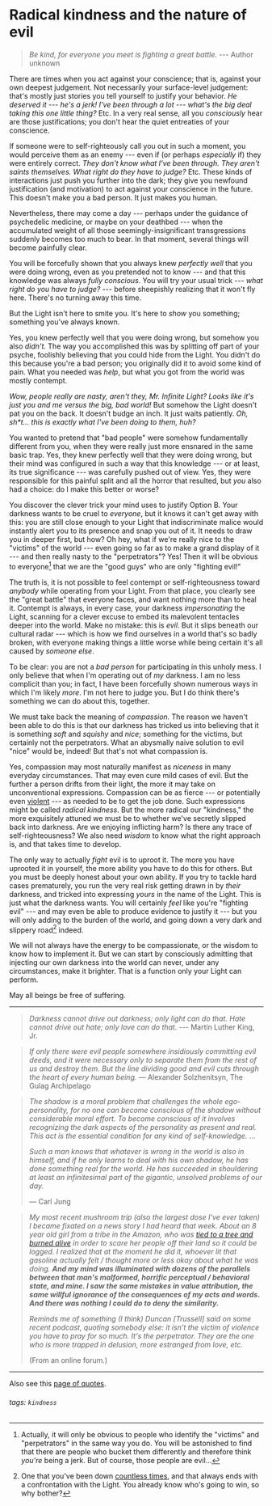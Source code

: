 # Radical kindness and the nature of evil

> *Be kind, for everyone you meet is fighting a great battle.* --- Author unknown

There are times when you act against your conscience; that is, against your own deepest judgement. Not necessarily your surface-level judgement: that's mostly just stories you tell yourself to justify your behavior. _He deserved it --- he's a jerk!_ _I've been through a lot --- what's the big deal taking this one little thing?_ Etc. In a very real sense, all you _consciously_ hear are those justifications; you don't hear the quiet entreaties of your conscience.

If someone were to self-righteously call you out in such a moment, you would perceive them as an enemy --- even if (or perhaps _especially_ if) they were entirely correct. _They don't know what I've been through._ _They aren't saints themselves._ _What right do they have to judge?_ Etc. These kinds of interactions just push you further into the dark; they give you newfound justification (and motivation) to act against your conscience in the future. This doesn't make you a bad person. It just makes you human.

Nevertheless, there may come a day --- perhaps under the guidance of psychedelic medicine, or maybe on your deathbed --- when the accumulated weight of all those seemingly-insignificant transgressions suddenly becomes too much to bear. In that moment, several things will become painfully clear.

You will be forcefully shown that you always knew _perfectly well_ that you were doing wrong, even as you pretended not to know --- and that this knowledge was always _fully conscious_. You will try your usual trick --- _what right do you have to judge?_ --- before sheepishly realizing that it won't fly here. There's no turning away this time.

But the Light isn't here to smite you. It's here to _show_ you something; something you've always known.

Yes, you knew perfectly well that you were doing wrong, but somehow you also _didn't._ The way you accomplished this was by splitting off part of your psyche, foolishly believing that you could hide from the Light. You didn't do this because you're a bad person; you originally did it to avoid some kind of pain. What you needed was _help_, but what you got from the world was mostly contempt.

_Wow, people really are nasty, aren't they, Mr. Infinite Light? Looks like it's just you and me versus the big, bad world!_ But somehow the Light doesn't pat you on the back. It doesn't budge an inch. It just waits patiently. _Oh, sh*t... this is exactly what I've been doing to them, huh?_

You wanted to pretend that "bad people" were somehow fundamentally different from you, when they were really just more ensnared in the same basic trap. Yes, they knew perfectly well that they were doing wrong, but their mind was configured in such a way that this knowledge --- or at least, its true significance --- was carefully pushed out of view. Yes, they were responsible for this painful split and all the horror that resulted, but _you_ also had a choice: do I make this better or worse?

You discover the clever trick your mind uses to justify Option B. Your darkness wants to be cruel to _everyone_, but it knows it can't get away with this: you are still close enough to your Light that indiscriminate malice would instantly alert you to its presence and snap you out of it. It needs to draw you in deeper first, but how? Oh hey, what if we're really nice to the "victims" of the world --- even going so far as to make a grand display of it --- and then really nasty to the "perpetrators"? Yes! Then it will be obvious to everyone[^everyone] that we are the "good guys" who are only "fighting evil!"

[^everyone]: Actually, it will only be obvious to people who identify the "victims" and "perpetrators" in the same way you do. You will be astonished to find that there are people who bucket them differently and therefore think _you're_ being a jerk. But of course, those people are evil...

The truth is, it is not possible to feel contempt or self-righteousness toward _anybody_ while operating from your Light. From that place, you clearly see the "great battle" that everyone faces, and want nothing more than to heal it. Contempt is always, in every case, your darkness _impersonating_ the Light, scanning for a clever excuse to embed its malevolent tentacles deeper into the world. Make no mistake: this is _evil_. But it slips beneath our cultural radar --- which is how we find ourselves in a world that's so badly broken, with everyone making things a little worse while being certain it's all caused by _someone else_.

To be clear: you are not a _bad person_ for participating in this unholy mess. I only believe that when I'm operating out of _my_ darkness. I am no less complicit than you; in fact, I have been forcefully shown numerous ways in which I'm likely _more_. I'm not here to judge you. But I do think there's something we can do about this, together.

We must take back the meaning of _compassion._ The reason we haven't been able to do this is that our darkness has tricked us into believing that it is something _soft_ and _squishy_ and _nice_; something for the victims, but certainly not the perpetrators. What an abysmally naive solution to evil "nice" would be, indeed! But that's not what compassion is.

Yes, compassion may most naturally manifest as _niceness_ in many everyday circumstances. That may even cure mild cases of evil. But the further a person drifts from their light, the more it may take on unconventional expressions. Compassion can be as fierce --- or potentially even [violent](https://www.snopes.com/fact-check/dalai-gun/) --- as needed to be to get the job done. Such expressions might be called _radical kindness_. But the more radical our "kindness," the more exquisitely attuned we must be to whether we've secretly slipped back into darkness. Are we enjoying inflicting harm? Is there any trace of self-righteousness? We also need _wisdom_ to know what the right approach is, and that takes time to develop.

The only way to actually _fight_ evil is to uproot it. The more you have uprooted it in yourself, the more ability you have to do this for others. But you must be deeply honest about your own ability. If you try to tackle hard cases prematurely, you run the very real risk getting drawn in by _their_ darkness, and tricked into expressing _yours_ in the name of the Light. This is just what the darkness wants. You will certainly _feel_ like you're "fighting evil" --- and may even be able to produce evidence to justify it --- but you will only adding to the burden of the world, and going down a very dark and slippery road[^road] indeed.

[^road]: One that you've been down [countless times](https://www.youtube.com/watch?v=h6fcK_fRYaI), and that always ends with a confrontation with the Light. You already know who's going to win, so why bother?

We will not always have the energy to be compassionate, or the wisdom to know how to implement it. But we can start by consciously admitting that injecting our own darkness into the world can never, under any circumstances, make it brighter. That is a function only your Light can perform.

May all beings be free of suffering.

---

> *Darkness cannot drive out darkness; only light can do that. Hate cannot drive out hate; only love can do that.* --- Martin Luther King, Jr.

> *If only there were evil people somewhere insidiously committing evil deeds, and it were necessary only to separate them from the rest of us and destroy them. But the line dividing good and evil cuts through the heart of every human being.* — Alexander Solzhenitsyn, The Gulag Archipelago

> *The shadow is a moral problem that challenges the whole ego-personality, for no one can become conscious of the shadow without considerable moral effort. To become conscious of it involves recognizing the dark aspects of the personality as present and real. This act is the essential condition for any kind of self-knowledge.*  ...
>
> *Such a man knows that whatever is wrong in the world is also in himself, and if he only learns to deal with his own shadow, he has done something real for the world. He has succeeded in shouldering at least an infinitesimal part of the gigantic, unsolved problems of our day.*
>
> — Carl Jung

> *My most recent mushroom trip (also the largest dose I've ever taken) I became fixated on a news story I had heard that week. About an 8 year old girl from a tribe in the Amazon, who was [tied to a tree and burned alive](https://www.survivalinternational.org/news/8033) in order to scare her people off their land so it could be logged. I realized that at the moment he did it, whoever lit that gasoline actually felt / thought more or less okay about what he was doing. **And my mind was illuminated with dozens of the parallels between that man's malformed, horrific perceptual / behavioral state, and mine. I saw the same mistakes in value attribution, the same willful ignorance of the consequences of my acts and words. And there was nothing I could do to deny the similarity.***
>
> *Reminds me of something (I think) Duncan [Trussell] said on some recent podcast, quoting somebody else: it isn't the victim of violence you have to pray for so much. It's the perpetrator. They are the one who is more trapped in delusion, more estranged from love, etc.*
>
> (From an online forum.)

---

Also see this [page of quotes](https://hackmd.io/@monktastic/radical-kindness-quotes).

###### tags: `kindness`
